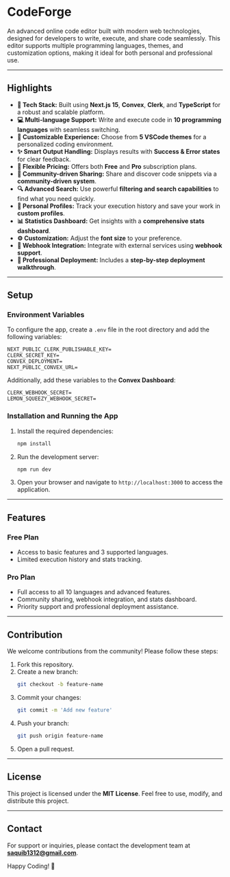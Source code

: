 # CodeForge

An advanced online code editor built with modern web technologies, designed for developers to write, execute, and share code seamlessly. This editor supports multiple programming languages, themes, and customization options, making it ideal for both personal and professional use.

---

## Highlights

- **🚀 Tech Stack:** Built using **Next.js 15**, **Convex**, **Clerk**, and **TypeScript** for a robust and scalable platform.
- **💻 Multi-language Support:** Write and execute code in **10 programming languages** with seamless switching.
- **🎨 Customizable Experience:** Choose from **5 VSCode themes** for a personalized coding environment.
- **✨ Smart Output Handling:** Displays results with **Success & Error states** for clear feedback.
- **💎 Flexible Pricing:** Offers both **Free** and **Pro** subscription plans.
- **🤝 Community-driven Sharing:** Share and discover code snippets via a **community-driven system**.
- **🔍 Advanced Search:** Use powerful **filtering and search capabilities** to find what you need quickly.
- **👤 Personal Profiles:** Track your execution history and save your work in **custom profiles**.
- **📊 Statistics Dashboard:** Get insights with a **comprehensive stats dashboard**.
- **⚙️ Customization:** Adjust the **font size** to your preference.
- **🔗 Webhook Integration:** Integrate with external services using **webhook support**.
- **🌟 Professional Deployment:** Includes a **step-by-step deployment walkthrough**.

---

## Setup

### Environment Variables

To configure the app, create a `.env` file in the root directory and add the following variables:

```env
NEXT_PUBLIC_CLERK_PUBLISHABLE_KEY=
CLERK_SECRET_KEY=
CONVEX_DEPLOYMENT=
NEXT_PUBLIC_CONVEX_URL=
```

Additionally, add these variables to the **Convex Dashboard**:

```env
CLERK_WEBHOOK_SECRET=
LEMON_SQUEEZY_WEBHOOK_SECRET=
```

### Installation and Running the App

1. Install the required dependencies:
   ```bash
   npm install
   ```
2. Run the development server:
   ```bash
   npm run dev
   ```
3. Open your browser and navigate to `http://localhost:3000` to access the application.

---

## Features

### Free Plan
- Access to basic features and 3 supported languages.
- Limited execution history and stats tracking.

### Pro Plan
- Full access to all 10 languages and advanced features.
- Community sharing, webhook integration, and stats dashboard.
- Priority support and professional deployment assistance.

---

## Contribution

We welcome contributions from the community! Please follow these steps:

1. Fork this repository.
2. Create a new branch:
   ```bash
   git checkout -b feature-name
   ```
3. Commit your changes:
   ```bash
   git commit -m 'Add new feature'
   ```
4. Push your branch:
   ```bash
   git push origin feature-name
   ```
5. Open a pull request.

---

## License

This project is licensed under the **MIT License**. Feel free to use, modify, and distribute this project.

---

## Contact

For support or inquiries, please contact the development team at **saquib1312@gmail.com**.

Happy Coding! 🎉

